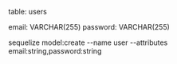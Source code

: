 table: users

email: VARCHAR(255)
password: VARCHAR(255)

sequelize model:create --name user --attributes email:string,password:string
